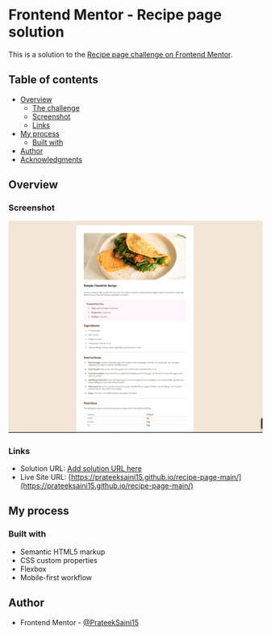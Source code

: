 # Frontend Mentor - Recipe page solution

This is a solution to the [Recipe page challenge on Frontend Mentor](https://www.frontendmentor.io/challenges/recipe-page-KiTsR8QQKm).
## Table of contents

- [Overview](#overview)
  - [The challenge](#the-challenge)
  - [Screenshot](#screenshot)
  - [Links](#links)
- [My process](#my-process)
  - [Built with](#built-with)
- [Author](#author)
- [Acknowledgments](#acknowledgments)

## Overview

### Screenshot

![](./assets/images/Screenshot.png)

### Links

- Solution URL: [Add solution URL here](https://your-solution-url.com)
- Live Site URL: [https://prateeksaini15.github.io/recipe-page-main/](https://prateeksaini15.github.io/recipe-page-main/)

## My process

### Built with

- Semantic HTML5 markup
- CSS custom properties
- Flexbox
- Mobile-first workflow

## Author

- Frontend Mentor - [@PrateekSaini15](https://www.frontendmentor.io/profile/PrateekSaini15)
